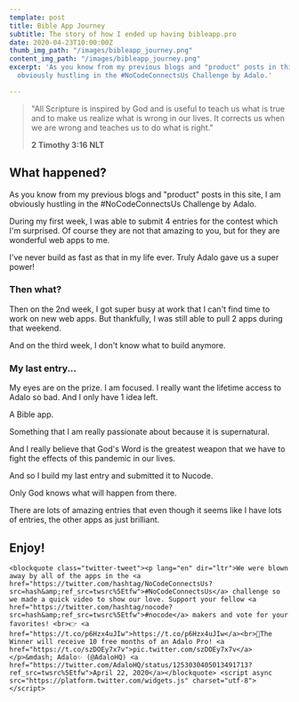 ```yaml
---
template: post
title: Bible App Journey
subtitle: The story of how I ended up having bibleapp.pro
date: 2020-04-23T10:00:00Z
thumb_img_path: "/images/bibleapp_journey.png"
content_img_path: "/images/bibleapp_journey.png"
excerpt: 'As you know from my previous blogs and "product" posts in this site, I am
  obviously hustling in the #NoCodeConnectsUs Challenge by Adalo.'

---
```

> "All Scripture is inspired by God and is useful to teach us what is true and to make us realize what is wrong in our lives. It corrects us when we are wrong and teaches us to do what is right."
>
> **2 Timothy 3:16 NLT**

## What happened?

As you know from my previous blogs and "product" posts in this site, I am obviously hustling in the #NoCodeConnectsUs Challenge by Adalo.

During my first week, I was able to submit 4 entries for the contest which I'm surprised. Of course they are not that amazing to you, but for they are wonderful web apps to me. 

I've never build as fast as that in my life ever. Truly Adalo gave us a super power!

### Then what?

Then on the 2nd week, I got super busy at work that I can't find time to work on new web apps. But thankfully, I was still able to pull 2 apps during that weekend.

And on the third week, I don't know what to build anymore.

### My last entry...

My eyes are on the prize. I am focused. I really want the lifetime access to Adalo so bad. And I only have 1 idea left.

A Bible app.

Something that I am really passionate about because it is supernatural.

And I really believe that God's Word is the greatest weapon that we have to fight the effects of this pandemic in our lives.

And so I build my last entry and submitted it to Nucode.

Only God knows what will happen from there.

There are lots of amazing entries that even though it seems like I have lots of entries, the other apps as just brilliant.

## Enjoy!

    <blockquote class="twitter-tweet"><p lang="en" dir="ltr">We were blown away by all of the apps in the <a href="https://twitter.com/hashtag/NoCodeConnectsUs?src=hash&amp;ref_src=twsrc%5Etfw">#NoCodeConnectsUs</a> challenge so we made a quick video to show our love. Support your fellow <a href="https://twitter.com/hashtag/nocode?src=hash&amp;ref_src=twsrc%5Etfw">#nocode</a> makers and vote for your favorites! <br>👉 <a href="https://t.co/p6Hzx4uJIw">https://t.co/p6Hzx4uJIw</a><br>🌟The Winner will receive 10 free months of an Adalo Pro! <a href="https://t.co/szDOEy7x7v">pic.twitter.com/szDOEy7x7v</a></p>&mdash; Adalo✨ (@AdaloHQ) <a href="https://twitter.com/AdaloHQ/status/1253030405013491713?ref_src=twsrc%5Etfw">April 22, 2020</a></blockquote> <script async src="https://platform.twitter.com/widgets.js" charset="utf-8"></script> 